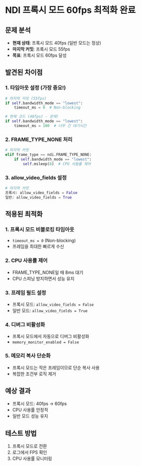 # NDI 프록시 모드 60fps 최적화 완료

## 문제 분석
- **현재 상태**: 프록시 모드 40fps (일반 모드는 정상)
- **마지막 커밋**: 프록시 모드 55fps
- **목표**: 프록시 모드 60fps 달성

## 발견된 차이점

### 1. 타임아웃 설정 (가장 중요!)
```python
# 마지막 커밋 (55fps)
if self.bandwidth_mode == "lowest":
    timeout_ms = 0  # Non-blocking

# 현재 코드 (40fps) - 문제!
if self.bandwidth_mode == "lowest":
    timeout_ms = 100  # 너무 긴 대기시간
```

### 2. FRAME_TYPE_NONE 처리
```python
# 마지막 커밋
elif frame_type == ndi.FRAME_TYPE_NONE:
    if self.bandwidth_mode == "lowest":
        self.msleep(8)  # CPU 사용률 제어
```

### 3. allow_video_fields 설정
```python
# 마지막 커밋
프록시: allow_video_fields = False
일반: allow_video_fields = True
```

## 적용된 최적화

### 1. 프록시 모드 비블로킹 타임아웃
- `timeout_ms = 0` (Non-blocking)
- 프레임을 최대한 빠르게 수신

### 2. CPU 사용률 제어
- FRAME_TYPE_NONE일 때 8ms 대기
- CPU 스피닝 방지하면서 성능 유지

### 3. 프레임 필드 설정
- 프록시 모드: `allow_video_fields = False`
- 일반 모드: `allow_video_fields = True`

### 4. 디버그 비활성화
- 프록시 모드에서 자동으로 디버그 비활성화
- `memory_monitor_enabled = False`

### 5. 메모리 복사 단순화
- 프록시 모드는 작은 프레임이므로 단순 복사 사용
- 복잡한 조건부 로직 제거

## 예상 결과
- 프록시 모드: 40fps → 60fps
- CPU 사용률 안정적
- 일반 모드 성능 유지

## 테스트 방법
1. 프록시 모드로 전환
2. 로그에서 FPS 확인
3. CPU 사용률 모니터링